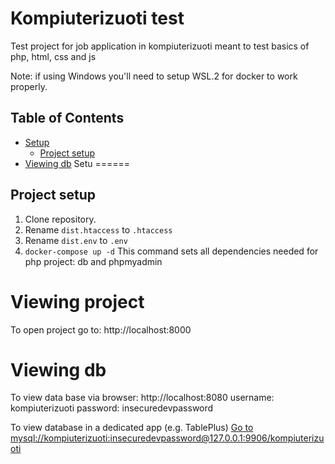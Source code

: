 Kompiuterizuoti test
============

Test project for job application in kompiuterizuoti meant to test basics of php, html, css and js

Note: if using Windows you'll need to setup WSL.2 for docker to work properly.

Table of Contents
-----
- [Setup](#setup)
  * [Project setup](#project-setup)
- [Viewing db](#viewing-db)
Setu
======

Project setup
-------------
1. Clone repository.
2. Rename `dist.htaccess` to `.htaccess`
3. Rename `dist.env` to `.env`
4. `docker-compose up -d`
This command sets all dependencies needed for php project: db and phpmyadmin


Viewing project
======
To open project go to: http://localhost:8000

Viewing db
======
To view data base via browser:
  http://localhost:8080
  username: kompiuterizuoti
  password: insecuredevpassword

To view database in a dedicated app (e.g. TablePlus)
[Go to mysql://kompiuterizuoti:insecuredevpassword@127.0.0.1:9906/kompiuterizuoti](mysql://kompiuterizuoti:insecuredevpassword@127.0.0.1:9906/kompiuterizuoti)

